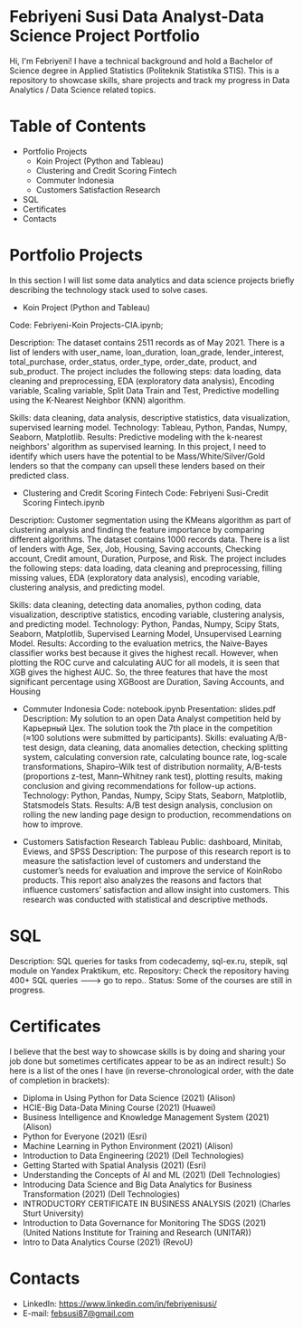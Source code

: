 # Febriyeni Susi Data Analyst-Data Science Project Portfolio

Hi, I'm Febriyeni! I have a technical background and hold a Bachelor of Science degree in Applied Statistics (Politeknik Statistika STIS). This is a repository to showcase skills, share projects and track my progress in Data Analytics / Data Science related topics.

# Table of Contents
- Portfolio Projects
  - Koin Project (Python and Tableau)
  - Clustering and Credit Scoring Fintech
  - Commuter Indonesia
  - Customers Satisfaction Research
- SQL
- Certificates
- Contacts

# Portfolio Projects
In this section I will list some data analytics and data science projects briefly describing the technology stack used to solve cases.

- Koin Project (Python and Tableau)

Code: Febriyeni-Koin Projects-CIA.ipynb;

Description: The dataset contains 2511 records as of May 2021. There is a list of lenders with user_name,	loan_duration,	loan_grade,	lender_interest, total_purchase, order_status,	order_type,	order_date,	product, and	sub_product. The project includes the following steps: data loading, data cleaning and preprocessing, EDA (exploratory data analysis), Encoding variable, Scaling variable, Split Data Train and Test, Predictive modelling using the K-Nearest Neighbor (KNN) algorithm.

Skills: data cleaning, data analysis, descriptive statistics, data visualization, supervised learning model. Technology: Tableau, Python, Pandas, Numpy, Seaborn, Matplotlib.
Results: Predictive modeling with the k-nearest neighbors' algorithm as supervised learning. In this project, I need to identify which users have the potential to be Mass/White/Silver/Gold lenders so that the company can upsell these lenders based on their predicted class.

- Clustering and Credit Scoring Fintech
Code: Febriyeni Susi-Credit Scoring Fintech.ipynb

Description: Customer segmentation using the KMeans algorithm as part of clustering analysis and finding the feature importance by comparing different algorithms. The dataset contains 1000 records data. There is a list of lenders with Age, Sex,	Job,	Housing,	Saving accounts,	Checking account,	Credit amount,	Duration,	Purpose, and	Risk. The project includes the following steps: data loading, data cleaning and preprocessing, filling missing values, EDA (exploratory data analysis), encoding variable, clustering analysis, and predicting model.

Skills: data cleaning, detecting data anomalies, python coding, data visualization, descriptive statistics, encoding variable, clustering analysis, and predicting model.
Technology: Python, Pandas, Numpy, Scipy Stats, Seaborn, Matplotlib, Supervised Learning Model, Unsupervised Learning Model.
Results: According to the evaluation metrics, the Naive-Bayes classifier works best because it gives the highest recall. However, when plotting the ROC curve and calculating AUC for all models, it is seen that XGB gives the highest AUC. So, the three features that have the most significant percentage using XGBoost are Duration, Saving Accounts, and Housing

- Commuter Indonesia
Code: notebook.ipynb
Presentation: slides.pdf
Description: My solution to an open Data Analyst competition held by Карьерный Цех. The solution took the 7th place in the competition (≈100 solutions were submitted by participants).
Skills: evaluating A/B-test design, data cleaning, data anomalies detection, checking splitting system, calculating conversion rate, calculating bounce rate, log-scale transformations, Shapiro–Wilk test of distribution normality, A/B-tests (proportions z-test, Mann–Whitney rank test), plotting results, making conclusion and giving recommendations for follow-up actions.
Technology: Python, Pandas, Numpy, Scipy Stats, Seaborn, Matplotlib, Statsmodels Stats.
Results: A/B test design analysis, conclusion on rolling the new landing page design to production, recommendations on how to improve.

- Customers Satisfaction Research
Tableau Public: dashboard, Minitab, Eviews, and SPSS
Description: The purpose of this research report is to measure the satisfaction level of customers and understand the customer’s needs for evaluation and improve the service of KoinRobo products. This report also analyzes the reasons and factors that influence customers’ satisfaction and allow insight into customers. This research was conducted with statistical and descriptive methods.

# SQL
Description: SQL queries for tasks from codecademy, sql-ex.ru, stepik, sql module on Yandex Praktikum, etc.
Repository: Check the repository having 400+ SQL queries ---> go to repo..
Status: Some of the courses are still in progress.

# Certificates
I believe that the best way to showcase skills is by doing and sharing your job done but sometimes certificates appear to be as an indirect result:) So here is a list of the ones I have (in reverse-chronological order, with the date of completion in brackets):

- Diploma in Using Python for Data Science	(2021) (Alison)
- HCIE-Big Data-Data Mining Course	(2021) (Huawei)
- Business Intelligence and Knowledge Management System 	(2021) (Alison)
- Python for Everyone	(2021) (Esri)	
- Machine Learning in Python Environment	(2021) (Alison)
- Introduction to Data Engineering	(2021) (Dell Technologies)
- Getting Started with Spatial Analysis	(2021) (Esri)	
- Understanding the Concepts of AI and ML	(2021) (Dell Technologies)
- Introducing Data Science and Big Data Analytics for Business Transformation	(2021) (Dell Technologies)
- INTRODUCTORY CERTIFICATE IN BUSINESS ANALYSIS	(2021) (Charles Sturt University)
- Introduction to Data Governance for Monitoring The SDGS	(2021) (United Nations Institute for Training and Research (UNITAR))
- Intro to Data Analytics Course	(2021) (RevoU)

# Contacts
- LinkedIn: https://www.linkedin.com/in/febriyenisusi/
- E-mail: febsusi87@gmail.com
